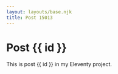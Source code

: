 ```yaml
---
layout: layouts/base.njk
title: Post 15013
---
```


# Post {{ id }}

This is post {{ id }} in my Eleventy project.
